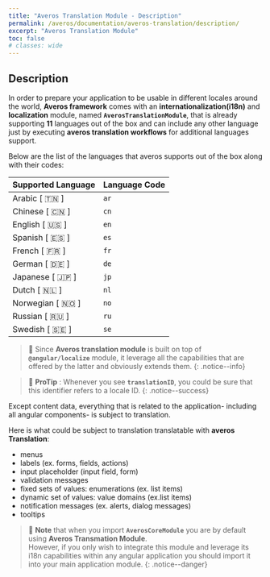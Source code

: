 ```yaml
---
title: "Averos Translation Module - Description"
permalink: /averos/documentation/averos-translation/description/
excerpt: "Averos Translation Module"
toc: false
# classes: wide
---
```


## Description

In order to prepare your application to be usable in different locales around the world, **Averos framework** comes with an **internationalization(i18n)** and **localization** module, named **`AverosTranslationModule`**, that is already supporting **11** languages out of the box and can include any other language just by executing **averos translation workflows** for additional languages support.<br/>

Below are the list of the languages that averos supports out of the box along with their codes: <br/>

| **Supported Language** | **Language Code** |
| ------ | ------ | 
| Arabic     [ 🇹🇳 ] | `ar` |
| Chinese    [ 🇨🇳 ] | `cn` |
| English    [ 🇺🇸 ] | `en` |
| Spanish    [ 🇪🇸 ] | `es` |
| French     [ 🇫🇷 ] | `fr` |
| German     [ 🇩🇪 ] | `de` |
| Japanese   [ 🇯🇵 ] | `jp` |
| Dutch      [ 🇳🇱 ] | `nl` |
| Norwegian  [ 🇳🇴 ] | `no` |
| Russian    [ 🇷🇺 ] | `ru` |
| Swedish    [ 🇸🇪 ] | `se` |

>🚩 Since **Averos translation module** is built on top of **`@angular/localize`** module, it leverage all the capabilities that are offered by the latter and obviously extends them. 
{: .notice--info}

>🚩 **ProTip** : Whenever you see **`translationID`**, you could be sure that this identifier refers to a locale ID.
{: .notice--success}

Except content data, everything that is related to the application- including all angular components- is subject to translation.<br/>

Here is what could be subject to translation translatable with **averos Translation**:
  - menus
  - labels (ex. forms, fields, actions)
  - input placeholder (input field, form)
  - validation messages
  - fixed sets of values: enumerations (ex. list items)
  - dynamic set of values: value domains (ex.list items)
  - notification messages (ex. alerts, dialog messages)
  - tooltips
  
>🚩 **Note** that when you import **`AverosCoreModule`** you are by default using **Averos Transmation Module**.<br/>
However, if you only wish to integrate this module and leverage its i18n capabilities within any angular application you should import it into your main application module.
{: .notice--danger}
